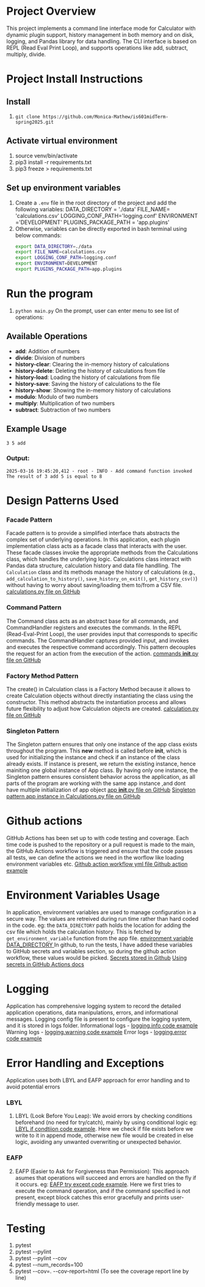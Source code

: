 # Project Overview
This project implements a command line interface mode for Calculator with dynamic plugin support, history management in both memory and on disk, logging, and Pandas library for data handling. The CLI interface is based on REPL (Read Eval Print Loop), and supports operations like add, subtract, multiply, divide.

# Project Install Instructions

## Install

1. ```git clone https://github.com/Monica-Mathew/is601midTerm-spring2025.git```

## Activate virtual environment

1. source venv/bin/activate
2. pip3 install -r requirements.txt
3. pip3 freeze > requirements.txt 

## Set up environment variables
1. Create a `.env` file in the root directory of the project and add the following variables:
DATA_DIRECTORY = './data'
FILE_NAME= 'calculations.csv'
LOGGING_CONF_PATH='logging.conf'
ENVIRONMENT ='DEVELOPMENT'
PLUGINS_PACKAGE_PATH = 'app.plugins'
2. Otherwise, variables can be directly exported in bash terminal using below commands:
    ```bash
    export DATA_DIRECTORY=./data
    export FILE_NAME=calculations.csv
    export LOGGING_CONF_PATH=logging.conf
    export ENVIRONMENT=DEVELOPMENT
    export PLUGINS_PACKAGE_PATH=app.plugins 

# Run the program

1. ```python main.py```
On the prompt, user can enter menu to see list of operations:

## Available Operations

- **add**: Addition of numbers
- **divide**: Division of numbers
- **history-clear**: Clearing the in-memory history of calculations
- **history-delete**: Deleting the history of calculations from file
- **history-load**: Loading the history of calculations from file
- **history-save**: Saving the history of calculations to the file
- **history-show**: Showing the in-memory history of calculations
- **modulo**: Modulo of two numbers
- **multiply**: Multiplication of two numbers
- **subtract**: Subtraction of two numbers

## Example Usage
 ```3 5 add```
 ### Output:
 ```2025-03-16 19:45:20,412 - root - INFO - Add command function invoked```
    ```The result of 3 add 5 is equal to 8```


# Design Patterns Used

### Facade Pattern
Facade pattern is to provide a simplified interface thats abstracts the complex set of underlying operations.
In this application, each plugin implementation class acts as a facade class that interacts with the user. These facade classes invoke the appropriate methods from the Calculations class, which handles the underlying logic.
Calculations class interact with Pandas data structure, calculation history and data file handlling.
The `Calculation` class and its methods manage the history of calculations (e.g., `add_calculation_to_history()`, `save_history_on_exit()`, `get_history_csv()`) without having to worry about saving/loading them to/from a CSV file. 
[calculations.py file on GitHub](https://github.com/Monica-Mathew/is601midTerm-spring2025/blob/main/calculator/calculations.py)

### Command Pattern
The Command class acts as an abstract base for all  commands, and CommandHandler registers and executes the commands. In the REPL (Read-Eval-Print Loop), the user provides input that corresponds to specific commands. The CommandHandler captures provided input, and invokes and executes the respective command accordingly. This pattern decouples the request for an action from the execution of the action.
[commands __init__.py file on GitHub](https://github.com/Monica-Mathew/is601midTerm-spring2025/blob/main/app/commands/__init__.py)

### Factory Method Pattern
The create() in Calculation class is  a Factory Method because it allows to create Calculation objects without directly instantiating the class using the constructor. This method abstracts the instantiation process and allows future flexibility to adjust how Calculation objects are created.
 [calculation.py file on GitHub](https://github.com/Monica-Mathew/is601midTerm-spring2025/blob/main/calculator/calculation.py#L17)

### Singleton Pattern
The Singleton pattern ensures that only one instance of the app class exists throughout the program. This __new__ method is called before __init__, which is used for initializing the instance and check if an instance of the class already exists. If instance is present, we return the existing instance, hence mainiting one global instance of App class.
By having only one instance, the Singleton pattern ensures consistent behavior across the application, as all parts of the program are working with the same app instance ,and dont have multiple initialization of app object
[app __init__.py file on GitHub](https://github.com/Monica-Mathew/is601midTerm-spring2025/blob/main/app/__init__.py#L15)
[Singleton pattern app instance in Calculations.py file on GitHub](https://github.com/Monica-Mathew/is601midTerm-spring2025/blob/main/calculator/calculations.py#L43)

# Github actions
GitHub Actions has been set up to with code testing and coverage. Each time code is pushed to the repository or a pull request is made to the main, the GitHub Actions workflow is triggered and ensure that the code passes all tests, we can define the actions we need in the worflow like loading environment variables etc.
[Github action workflow yml file ](https://github.com/Monica-Mathew/is601midTerm-spring2025/blob/main/.github/workflows/calculator-app.yml)
[Github action example ](https://github.com/Monica-Mathew/is601midTerm-spring2025/actions/runs/13889625879)

# Environment Variables Usage
In application, environment variables are used to manage configuration in a secure way. The values are retreived during run time rather than hard coded in the code.
eg: the ```DATA_DIRECTORY``` path holds the location for adding the csv file which holds the calculation history.
This is fetched by ```get_environment_variable``` function from the app file.
[environment variable DATA_DIRECTORY ](https://github.com/Monica-Mathew/is601midTerm-spring2025/blob/main/calculator/calculations.py#L44)
In github, to run the tests, I have added these variables to GitHub secrets and variables section, so during the github action workflow, these values would be picked.
[Secrets stored in Github](https://github.com/Monica-Mathew/is601midTerm-spring2025/settings/secrets/actions)
[Using secrets in GitHub Actions docs](https://docs.github.com/en/actions/security-for-github-actions/security-guides/using-secrets-in-github-actions)

# Logging 
Application has comprehensive logging system to record the detailed application operations, data manipulations, errors, and informational messages. Logging config file is present to configure the logging system, and it is stored in logs folder.
Informational logs - [logging.info code example](https://github.com/Monica-Mathew/is601midTerm-spring2025/blob/main/calculator/calculations.py#L59)
Warning logs - [logging.warning code example](https://github.com/Monica-Mathew/is601midTerm-spring2025/blob/main/app/__init__.py#L84)
Error logs - [logging.error code example](https://github.com/Monica-Mathew/is601midTerm-spring2025/blob/main/calculator/operations.py#L25)

# Error Handling and Exceptions
Application uses both LBYL and EAFP approach for error handling and to avoid potential errors
### LBYL
1. LBYL (Look Before You Leap): We avoid errors by checking conditions beforehand (no need for try/catch), mainly by using conditional logic
eg: [LBYL if condtiion code example](https://github.com/Monica-Mathew/is601midTerm-spring2025/blob/main/calculator/calculations.py#L79). Here we check if file exists before we write to it in append mode, otherwise new file would be created in else logic, avoiding any unwanted overwriting or unexpected behavior.
### EAFP
2. EAFP (Easier to Ask for Forgiveness than Permission): This approach asumes that operations will succeed and errors are handled on the fly if it occurs.
eg: [EAFP try except code example](https://github.com/Monica-Mathew/is601midTerm-spring2025/blob/main/app/commands/__init__.py#L28). Here we first tries to execute the command operation, and if the command specified is not present, except block catches this error gracefully and prints user-friendly message to user.


# Testing
1. pytest
2. pytest --pylint 
3. pytest --pylint --cov
4. pytest --num_records=100
5. pytest --cov=. --cov-report=html (To see the coverage report line by line)
